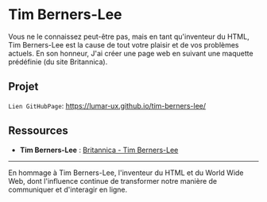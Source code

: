 # Tim Berners-Lee

Vous ne le connaissez peut-être pas, mais en tant qu'inventeur du HTML, Tim Berners-Lee est la cause de tout votre plaisir et de vos problèmes actuels. En son honneur, J'ai créer une page web en suivant une maquette prédéfinie (du site Britannica).

## Projet

`Lien GitHubPage`: https://lumar-ux.github.io/tim-berners-lee/

## Ressources

- **Tim Berners-Lee** : [Britannica - Tim Berners-Lee](https://www.britannica.com/biography/Tim-Berners-Lee)

---

En hommage à Tim Berners-Lee, l'inventeur du HTML et du World Wide Web, dont l'influence continue de transformer notre manière de communiquer et d'interagir en ligne.
